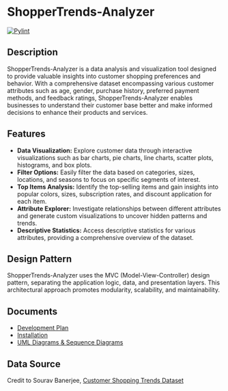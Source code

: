# ShopperTrends-Analyzer

[![Pylint](https://github.com/Dogoh48/ShopperTrends-Analyzer/workflows/Pylint/badge.svg)](https://github.com/Dogoh48/ShopperTrends-Analyzer/actions)

## Description

ShopperTrends-Analyzer is a data analysis and visualization tool designed to provide valuable insights into customer shopping preferences and behavior. With a comprehensive dataset encompassing various customer attributes such as age, gender, purchase history, preferred payment methods, and feedback ratings, ShopperTrends-Analyzer enables businesses to understand their customer base better and make informed decisions to enhance their products and services.

## Features

- **Data Visualization:** Explore customer data through interactive visualizations such as bar charts, pie charts, line charts, scatter plots, histograms, and box plots.
- **Filter Options:** Easily filter the data based on categories, sizes, locations, and seasons to focus on specific segments of interest.
- **Top Items Analysis:** Identify the top-selling items and gain insights into popular colors, sizes, subscription rates, and discount application for each item.
- **Attribute Explorer:** Investigate relationships between different attributes and generate custom visualizations to uncover hidden patterns and trends.
- **Descriptive Statistics:** Access descriptive statistics for various attributes, providing a comprehensive overview of the dataset.

## Design Pattern

ShopperTrends-Analyzer uses the MVC (Model-View-Controller) design pattern, separating the application logic, data, and presentation layers. This architectural approach promotes modularity, scalability, and maintainability.

## Documents 
- [Development Plan](https://github.com/Dogoh48/ShopperTrends-Analyzer/wiki/Development-Plan)
- [Installation](https://github.com/Dogoh48/ShopperTrends-Analyzer/wiki/How-to-Install)
- [UML Diagrams & Sequence Diagrams](https://github.com/Dogoh48/ShopperTrends-Analyzer/wiki/UML-Diagrams-&-Sequence-Diagrams)

## Data Source

Credit to Sourav Banerjee, [Customer Shopping Trends Dataset](https://www.kaggle.com/datasets/iamsouravbanerjee/customer-shopping-trends-dataset)
